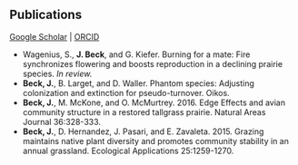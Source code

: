 ## Publications

[Google Scholar](https://scholar.google.com/citations?user=IC3onsQAAAAJ&hl=en&oi=ao)  \|  [ORCID](https://orcid.org/0000-0001-9515-5440)

* Wagenius, S., **J. Beck**, and G. Kiefer. Burning for a mate: Fire synchronizes flowering and boosts reproduction in a declining prairie species. *In review.*
* **Beck, J.**, B. Larget, and D. Waller. Phantom species: Adjusting colonization and extinction for pseudo-turnover. Oikos.
* **Beck, J.**, M. McKone, and O. McMurtrey. 2016. Edge Effects and avian community structure in a restored tallgrass prairie. Natural Areas Journal 36:328-333.
* **Beck, J.**, D. Hernandez, J. Pasari, and E. Zavaleta. 2015. Grazing maintains native plant diversity and promotes community stability in an annual grassland. Ecological Applications 25:1259-1270.
